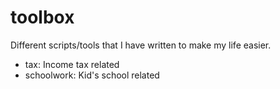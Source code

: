 # toolbox

Different scripts/tools that I have written to make my life easier.

- tax: Income tax related
- schoolwork: Kid's school related
